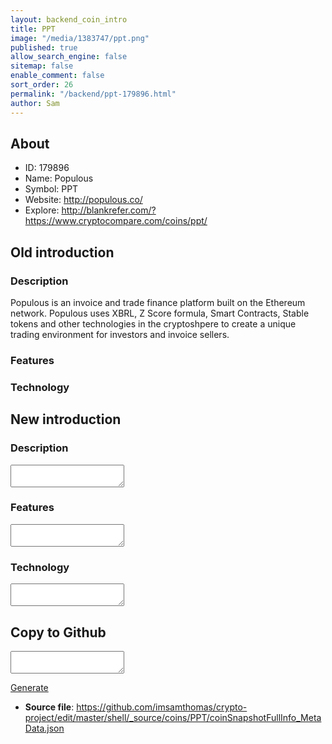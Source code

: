 ```yaml
---
layout: backend_coin_intro
title: PPT
image: "/media/1383747/ppt.png"
published: true
allow_search_engine: false
sitemap: false
enable_comment: false
sort_order: 26
permalink: "/backend/ppt-179896.html"
author: Sam
---
```


## About

- ID: 179896
- Name: Populous
- Symbol: PPT
- Website: http://populous.co/
- Explore: http://blankrefer.com/?https://www.cryptocompare.com/coins/ppt/


## Old introduction

### Description

<p>Populous is an invoice and trade finance platform built on the Ethereum network. Populous uses XBRL, Z Score formula, Smart Contracts, Stable tokens and other technologies in the cryptoshpere to create a unique trading environment for investors and invoice sellers.</p>

### Features


### Technology




## New introduction


### Description
<textarea id="meta_description" name="description"></textarea>

### Features
<textarea id="meta_features" name="features"></textarea>

### Technology
<textarea id="meta_technology" name="technology"></textarea>


## Copy to Github

<textarea id="coinsnapshotfullinfo_metadata"></textarea>

<a href="#gen" onclick="generateMetaDatJson()">Generate</a>

- **Source file**: <a href="https://github.com/imsamthomas/crypto-project/edit/master/shell/_source/coins/PPT/coinSnapshotFullInfo_MetaData.json">https://github.com/imsamthomas/crypto-project/edit/master/shell/_source/coins/PPT/coinSnapshotFullInfo_MetaData.json</a>

